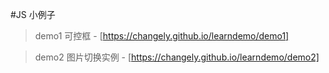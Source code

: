 #JS
小例子
>demo1 可控框 - [https://changely.github.io/learndemo/demo1]

>demo2  图片切换实例 - [https://changely.github.io/learndemo/demo2]